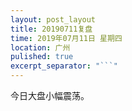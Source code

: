 ```yaml
---
layout: post_layout
title: 20190711复盘
time: 2019年07月11日 星期四
location: 广州
pulished: true
excerpt_separator: "```"
---
```



 今日大盘小幅震荡。
